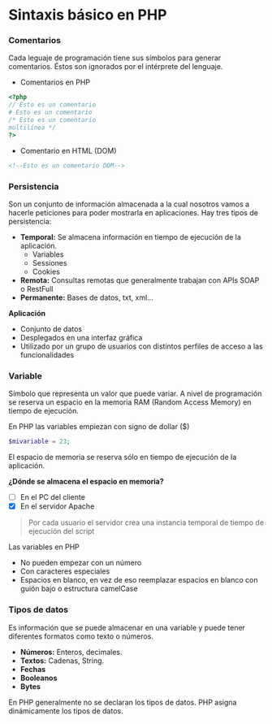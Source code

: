 # Sintaxis básico en PHP

### Comentarios
Cada leguaje de programación tiene sus símbolos para generar comentarios. Éstos son ignorados por el intérprete del lenguaje.

* Comentarios en PHP
```php
<?php
// Esto es un comentario
# Esto es un comentario 
/* Esto es un comentario 
multilínea */
?>
```

* Comentario en HTML (DOM)
```html 
<!--Esto es un comentario DOM-->
```

### Persistencia 
Son un conjunto de información almacenada a la cual nosotros vamos a hacerle peticiones para poder mostrarla en aplicaciones. Hay tres tipos de persistencia:
* __Temporal:__ Se almacena información en tiempo de ejecución de la aplicación.
	* Variables
	* Sessiones
	* Cookies
* __Remota:__ Consultas remotas que generalmente trabajan con APIs SOAP o RestFull 
* __Permanente:__ Bases de datos, txt, xml... 

**Aplicación**
* Conjunto de datos
* Desplegados en una interfaz gráfica
* Utilizado por un grupo de usuarios con distintos perfiles de acceso a las funcionalidades

### Variable 
Símbolo que representa un valor que puede variar.
A nivel de programación se reserva un espacio en la memoria RAM (Random Access Memory) en tiempo de ejecución.

En PHP las variables empiezan con signo de dollar ($)
```php
$mivariable = 23;
```
El espacio de memoria se reserva sólo en tiempo de ejecución de la aplicación.

**¿Dónde se almacena el espacio en memoria?**
- [ ] En el PC del cliente
- [x] En el servidor Apache

> Por cada usuario el servidor crea una instancia temporal de tiempo de ejecución del script

Las variables en PHP 
* No pueden empezar con un número
* Con caracteres especiales
* Espacios en blanco, en vez de eso reemplazar espacios en blanco con guión bajo o estructura camelCase 

### Tipos de datos 
Es información que se puede almacenar en una variable y puede tener diferentes formatos como texto o números.
* __Números:__ Enteros, decimales.
* __Textos:__ Cadenas, String.
* __Fechas__
* __Booleanos__
* __Bytes__

En PHP generalmente no se declaran los tipos de datos. PHP asigna dinámicamente los tipos de datos.
